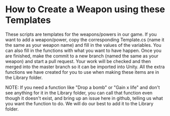 # How to Create a Weapon using these Templates
These scripts are templates for the weapons/powers in our game. If you want to add a weapon/power, copy the corresponding Template.cs (name it the same as your weapon name) and fill in the values of the variables. You can also fill in the functions with what you want to have happen. Once you are finished, make the commit to a new branch (named the same as your weapon) and start a pull request. Your work will be checked and then merged into the master branch so it can be imported into Unity. All the extra functions we have created for you to use when making these items are in the Library folder.

NOTE: If you need a function like "Drop a bomb" or "Gain x life" and don't see anything for it in the Library folder, you can call that function even though it doesn't exist, and bring up an issue here in github, telling us what you want the function to do. We will do our best to add it to the Library folder.
